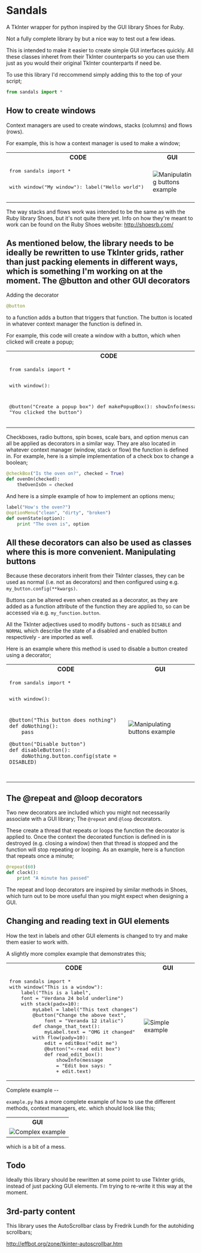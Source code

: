 # Sandals
A TkInter wrapper for python inspired by the GUI library Shoes for Ruby.

Not a fully complete library by but a nice way to test out a few ideas.

This is intended to make it easier to create simple GUI interfaces quickly. All these classes inheret from their TkInter counterparts so you can use them just as you would their original TkInter counterparts if need be.

To use this library I'd reccommend simply adding this to the top of your script;
```python
from sandals import *
```
How to create windows
--

Context managers are used to create windows, stacks (columns) and flows (rows).

For example, this is how a context manager is used to make a window;

<table>
<tr>
<td align="center">
<b>CODE</b>
</td>
<td align="center">
<b>GUI</b>
</td>
<tr>
<td>
<pre lang="python">
from sandals import *

with window("My window"):
  label("Hello world")
</pre>
</td>
<td>
<img src="https://raw.githubusercontent.com/georgewalton/Sandals/master/example%20images/helloworld.png"
alt="Manipulating buttons example">
</td>
</tr>
</table>

The way stacks and flows work was intended to be the same as with the Ruby library Shoes, but it's not quite there yet.
Info on how they're meant to work can be found on the Ruby Shoes website: http://shoesrb.com/

As mentioned below, the library needs to be ideally be rewritten to use TkInter grids, rather than just packing elements in different ways, which is something I'm working on at the moment.
The @button and other GUI decorators
--

Adding the decorator 
```python 
@button 
```
to a function adds a button that triggers that function. The button is located in whatever context manager the function is defined in.


For example, this code will create a window with a button, which when clicked will create a popup;

<table>
<tr>
<td align="center">
<b>CODE</b>
</td>
<td align="center">
<b>GUI</b>
</td>
<tr>
<td valign="top">
<pre lang="python">
from sandals import *

with window():

  @button("Create a popup box")
  def makePopupBox():
    showInfo(message = "You clicked the button")
</pre>
</td>
<td>
<img src="https://raw.githubusercontent.com/georgewalton/Sandals/master/example%20images/buttonexample.png"
alt="Button example">
</td>
</tr>
</table>

Checkboxes, radio buttons, spin boxes, scale bars, and option menus can all be applied as decorators in a similar way. They are also located in whatever context manager (window, stack or flow) the function is defined in.
For example, here is a simple implementation of a check box to change a boolean; 

```python
@checkBox("Is the oven on?", checked = True)
def ovenOn(checked):
	theOvenIsOn = checked
```

And here is a simple example of how to implement an options menu;

```python
label("How's the oven?")
@optionMenu("clean", "dirty", "broken")
def ovenState(option):
	print "The oven is", option
```

All these decorators can also be used as classes where this is more convenient.
Manipulating buttons
---
Because these decorators inherit from their TkInter classes, they can be used as normal (i.e. not as decorators) and then configured using e.g. ```my_button.config(**kwargs)```.

Buttons can be altered even when created as a decorator, as they are added as a function attribute of the function they are applied to, so can be accessed via e.g.  ```my_function.button```.

All the TkInter adjectives used to modify buttons - such as ```DISABLE``` and  ```NORMAL``` which describe the state of a disabled and enabled button respectively - are imported as well.

Here is an example where this method is used to disable a button created using a decorator;

<table>
<tr>
<td align="center">
<b>CODE</b>
</td>
<td align="center">
<b>GUI</b>
</td>
<tr>
<td valign="top">
<pre lang="python">
from sandals import *

with window():

	@button("This button does nothing")
	def doNothing():
		pass
		
	@button("Disable button")
	def disableButton():
		doNothing.button.config(state = DISABLED)
</pre>
</td>
<td>
<img src="https://raw.githubusercontent.com/georgewalton/Sandals/master/example%20images/manipulatingbuttonsexample.png"
alt="Manipulating buttons example">
</td>
</tr>
</table>

The @repeat and @loop decorators
---
Two new decorators are included which you might not necessarily associate with a GUI library;
The ``@repeat`` and ``@loop`` decorators.

These create a thread that repeats or loops the function the decorator is applied to. Once the context the decorated function is defined in is destroyed (e.g. closing a window) then that thread is stopped and the function will stop repeating or looping. As an example, here is a function that repeats once a minute;

```python
@repeat(60)
def clock():
	print "A minute has passed"
```

The repeat and loop decorators are inspired by similar methods in Shoes, which turn out to be more useful than you might expect when designing a GUI.

Changing and reading text in GUI elements
--

How the text in labels and other GUI elements is changed to try and make them easier to work with.

A slightly more complex example that demonstrates this;

<table>
<tr>
<td align="center">
<b>CODE</b>
</td>
<td align="center">
<b>GUI</b>
</td>
<tr>
<td>
<pre lang="python">
from sandals import *
with window("This is a window"):
    label("This is a label",
    font = "Verdana 24 bold underline")
    with stack(padx=10):
        myLabel = label("This text changes")
        @button("Change the above text",
            font = "Veranda 12 italic")
        def change_that_text():
            myLabel.text = "OMG it changed"
        with flow(pady=10):
            edit = editBox("edit me")
            @button("<-read edit box")
            def read_edit_box():
                showInfo(message
				= "Edit box says: "
				+ edit.text)
</pre>
</td>
<td>
<img src="https://raw.githubusercontent.com/georgewalton/Sandals/master/example%20images/simpleexample.png"
alt="Simple example">
</td>
</tr>
</table>
Complete example
--

`example.py` has a more complete example of how to use the different methods, context managers, etc. which should look like this;

<table>
<tr>
<td align="center">
<b>GUI</b>
</td>
</tr>
<tr>
<td>
<img src="https://raw.githubusercontent.com/georgewalton/Sandals/master/example%20images/example.png"
alt="Complex example">
</td>
</tr>
</table>

which is a bit of a mess.

Todo
--
Ideally this library should be rewritten at some point to use TkInter grids, instead of just packing GUI elements. I'm trying to re-write it this way at the moment.

3rd-party content
--

This library uses the AutoScrollbar class by Fredrik Lundh for the autohiding scrollbars;

http://effbot.org/zone/tkinter-autoscrollbar.htm
